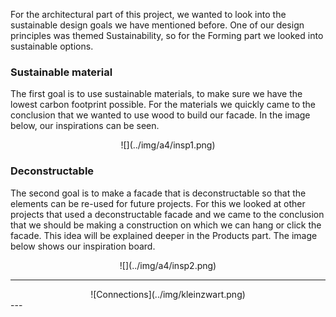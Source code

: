 For the architectural part of this project, we wanted to look into the sustainable design goals we have mentioned before. One of our design principles was themed Sustainability, so for the Forming part we looked into sustainable options.

### Sustainable material
The first goal is to use sustainable materials, to make sure we have the lowest carbon footprint possible. For the materials we quickly came to the conclusion that we wanted to use wood to build our facade. In the image below, our inspirations can be seen.
<center>
    ![](../img/a4/insp1.png)
</center>

### Deconstructable
The second goal is to make a facade that is deconstructable so that the elements can be re-used for future projects. For this we looked at other projects that used a deconstructable facade and we came to the conclusion that we should be making a construction on which we can hang or click the facade. This idea will be explained deeper in the Products part. The image below shows our inspiration board.
<center>
    ![](../img/a4/insp2.png)
</center>

---
<center>
    ![Connections](../img/kleinzwart.png)
</center>
---